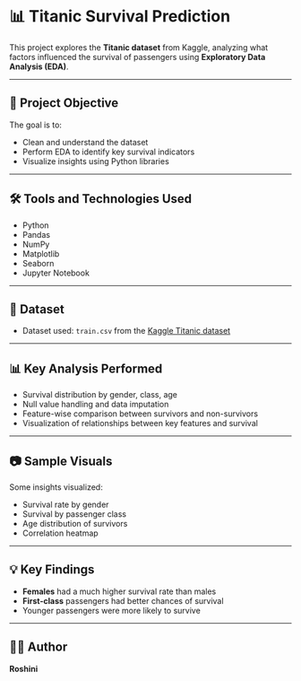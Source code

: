 # 📊 Titanic Survival Prediction

This project explores the **Titanic dataset** from Kaggle, analyzing what factors influenced the survival of passengers using **Exploratory Data Analysis (EDA)**.

---

## 🚢 Project Objective

The goal is to:
- Clean and understand the dataset
- Perform EDA to identify key survival indicators
- Visualize insights using Python libraries

---

## 🛠️ Tools and Technologies Used

- Python  
- Pandas  
- NumPy  
- Matplotlib  
- Seaborn  
- Jupyter Notebook

---

## 📁 Dataset

- Dataset used: `train.csv` from the [Kaggle Titanic dataset](https://www.kaggle.com/c/titanic/data)

---

## 📊 Key Analysis Performed

- Survival distribution by gender, class, age
- Null value handling and data imputation
- Feature-wise comparison between survivors and non-survivors
- Visualization of relationships between key features and survival

---

## 📷 Sample Visuals

Some insights visualized:
- Survival rate by gender
- Survival by passenger class
- Age distribution of survivors
- Correlation heatmap

---

## 💡 Key Findings

- **Females** had a much higher survival rate than males
- **First-class** passengers had better chances of survival
- Younger passengers were more likely to survive

---


## 👩‍💻 Author

**Roshini**
